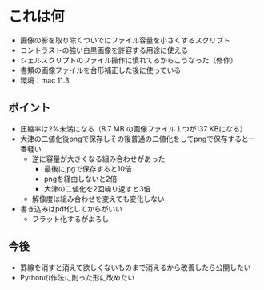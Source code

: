 # これは何

- 画像の影を取り除くついでにファイル容量を小さくするスクリプト
- コントラストの強い白黒画像を許容する用途に使える
- シェルスクリプトのファイル操作に慣れてるからこうなった（修作）
- 書類の画像ファイルを台形補正した後に使っている
- 環境：mac 11.3

## ポイント

- 圧縮率は2%未満になる（8.7 MB の画像ファイル１つが137 KBになる）
- 大津の二値化後pngで保存しその後普通の二値化をしてpngで保存すると一番軽い
  - 逆に容量が大きくなる組み合わせがあった
    - 最後にjpgで保存すると10倍
    - pngを経由しないと2倍
    - 大津の二値化を2回繰り返すと3倍
  - 解像度は組み合わせを変えても変化しない
- 書き込みはpdf化してからがいい
  - フラット化するがよろし

## 今後

- 罫線を消すと消えて欲しくないものまで消えるから改善したら公開したい
- Pythonの作法に則った形に改めたい
